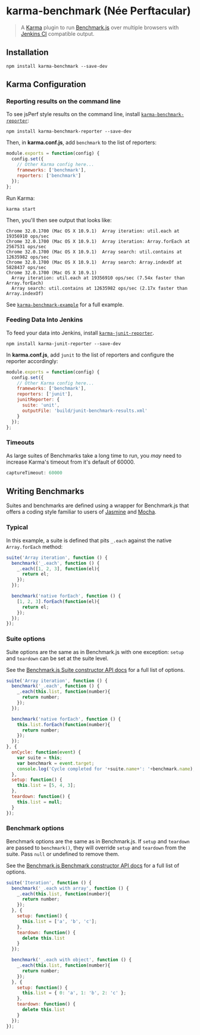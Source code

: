 # karma-benchmark (Née Perftacular)

> A [Karma](http://karma-runner.github.io/) plugin to run [Benchmark.js](http://benchmarkjs.com/) over multiple browsers with [Jenkins CI](http://jenkins-ci.org/) compatible output.

## Installation

```shell
npm install karma-benchmark --save-dev
```

## Karma Configuration

### Reporting results on the command line

To see jsPerf style results on the command line, install [`karma-benchmark-reporter`](https://github.com/lazd/karma-benchmark-reporter):

```shell
npm install karma-benchmark-reporter --save-dev
```

Then, in **karma.conf.js**, add `benchmark` to the list of reporters:

```javascript
module.exports = function(config) {
  config.set({
    // Other Karma config here...
    frameworks: ['benchmark'],
    reporters: ['benchmark']
  });
};
```

Run Karma:

```shell
karma start
```

Then, you'll then see output that looks like:

```
Chrome 32.0.1700 (Mac OS X 10.9.1)  Array iteration: util.each at 19356910 ops/sec
Chrome 32.0.1700 (Mac OS X 10.9.1)  Array iteration: Array.forEach at 2567531 ops/sec
Chrome 32.0.1700 (Mac OS X 10.9.1)  Array search: util.contains at 12635982 ops/sec
Chrome 32.0.1700 (Mac OS X 10.9.1)  Array search: Array.indexOf at 5828437 ops/sec
Chrome 32.0.1700 (Mac OS X 10.9.1)
  Array iteration: util.each at 19356910 ops/sec (7.54x faster than Array.forEach)
  Array search: util.contains at 12635982 ops/sec (2.17x faster than Array.indexOf)
```

See [`karma-benchmark-example`](https://github.com/lazd/karma-benchmark-example) for a full example.

### Feeding Data Into Jenkins

To feed your data into Jenkins, install [`karma-junit-reporter`](https://github.com/karma-runner/karma-junit-reporter).

```shell
npm install karma-junit-reporter --save-dev
```

In **karma.conf.js**, add `junit` to the list of reporters and configure the reporter accordingly:

```javascript
module.exports = function(config) {
  config.set({
    // Other Karma config here...
    frameworks: ['benchmark'],
    reporters: ['junit'],
    junitReporter: {
      suite: 'unit',
      outputFile: 'build/junit-benchmark-results.xml'
    }
  });
};
```

### Timeouts

As large suites of Benchmarks take a long time to run, you _may_ need to increase Karma's timeout from it's default of 60000.

```javascript
captureTimeout: 60000
```

## Writing Benchmarks

Suites and benchmarks are defined using a wrapper for Benchmark.js that offers a coding style familiar to users of [Jasmine](http://jasmine.github.io/) and [Mocha](http://visionmedia.github.io/mocha/).

### Typical

In this example, a suite is defined that pits `_.each` against the native `Array.forEach` method:

```javascript
suite('Array iteration', function () {
  benchmark('_.each', function () {
    _.each([1, 2, 3], function(el){
      return el;
    });
  });

  benchmark('native forEach', function () {
    [1, 2, 3].forEach(function(el){
      return el;
    });
  });
});
```

### Suite options

Suite options are the same as in Benchmark.js with one exception: `setup` and `teardown` can be set at the suite level.

See the [Benchmark.js Suite constructor API docs](http://benchmarkjs.com/docs#Suite) for a full list of options.

```javascript
suite('Array iteration', function () {
  benchmark('_.each', function () {
    _.each(this.list, function(number){
      return number;
    });
  });

  benchmark('native forEach', function () {
    this.list.forEach(function(number){
      return number;
    });
  });
}, {
  onCycle: function(event) {
    var suite = this;
    var benchmark = event.target;
    console.log('Cycle completed for '+suite.name+': '+benchmark.name);
  },
  setup: function() {
    this.list = [5, 4, 3];
  },
  teardown: function() {
    this.list = null;
  }
});
```


### Benchmark options

Benchmark options are the same as in Benchmark.js. If `setup` and `teardown` are passed to `benchmark()`, they will override `setup` and `teardown` from the suite. Pass `null` or undefined to remove them.

See the [Benchmark.js Benchmark constructor API docs](http://benchmarkjs.com/docs#Benchmark) for a full list of options.

```javascript
suite('Iteration', function () {
  benchmark('_.each with array', function () {
    _.each(this.list, function(number){
      return number;
    });
  }, {
    setup: function() {
      this.list = ['a', 'b', 'c'];
    },
    teardown: function() {
      delete this.list
    }
  });

  benchmark('_.each with object', function () {
    _.each(this.list, function(number){
      return number;
    });
  }, {
    setup: function() {
      this.list = { 0: 'a', 1: 'b', 2: 'c' };
    },
    teardown: function() {
      delete this.list
    }
  });
});
```

